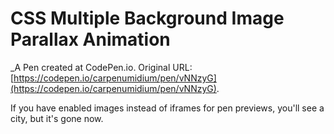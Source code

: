 # CSS Multiple Background Image Parallax Animation
 _A Pen created at CodePen.io. Original URL: [https://codepen.io/carpenumidium/pen/vNNzyG](https://codepen.io/carpenumidium/pen/vNNzyG).

 If you have enabled images instead of iframes for pen previews, you'll see a city, but it's gone now.